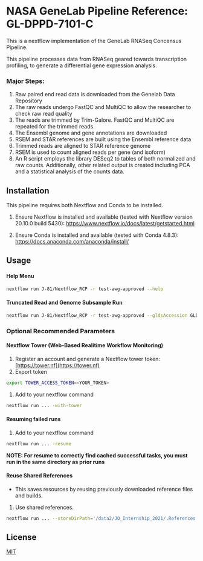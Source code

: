 # NASA GeneLab Pipeline Reference: GL-DPPD-7101-C

This is a nextflow implementation of the GeneLab RNASeq Concensus Pipeline.

This pipeline processes data from RNASeq geared towards transcription profiling, to generate a differential gene expression analysis.

### Major Steps:
1. Raw paired end read data is downloaded from the Genelab Data Repository
1. The raw reads undergo FastQC and MultiQC to allow the researcher to check raw read quality
1. The reads are trimmed by Trim-Galore. FastQC and MultiQC are repeated for the trimmed reads.
1. The Ensembl genome and gene annotations are downloaded
1. RSEM and STAR references are built using the Ensembl reference data
1. Trimmed reads are aligned to STAR reference genome
1. RSEM is used to count aligned reads per gene (and isoform)
1. An R script employs the library DESeq2 to tables of both normalized and raw counts.  Additionally, other related output is created including PCA and a statistical analysis of the counts data.

## Installation

This pipeline requires both Nextflow and Conda to be installed.

1. Ensure Nextflow is installed and available (tested with Nextflow version 20.10.0 build 5430):
<https://www.nextflow.io/docs/latest/getstarted.html>

1. Ensure Conda is installed and available (tested with Conda 4.8.3):
<https://docs.anaconda.com/anaconda/install/>

## Usage

#### Help Menu
```bash
nextflow run J-81/Nextflow_RCP -r test-awg-approved --help
```

#### Truncated Read and Genome Subsample Run
```bash
nextflow run J-81/Nextflow_RCP -r test-awg-approved --gldsAccession GLDS-194 --ensemblVersion=96 --truncateTo=300000 --genomeSubsample=19
```

### Optional Recommended Parameters

#### Nextflow Tower (Web-Based  Realitime Workflow Monitoring)
1. Register an account and generate a Nextflow tower token: [https://tower.nf](https://tower.nf)
1. Export token
```bash
export TOWER_ACCESS_TOKEN=<YOUR_TOKEN>
```
1. Add to your nextflow command
``` bash
nextflow run ... -with-tower
```

#### Resuming failed runs
1. Add to your nextflow command
``` bash
nextflow run ... -resume
```
**NOTE: For resume to correctly find cached successful tasks, you must run in the same directory as prior runs**


#### Reuse Shared References
- This saves resources by reusing previously downloaded reference files and builds.
1. Use shared references.
``` bash
nextflow run ... --storeDirPath='/data2/JO_Internship_2021/.References'
```


## License
[MIT](https://choosealicense.com/licenses/mit/)
